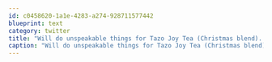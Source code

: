 ```yaml
---
id: c0458620-1a1e-4283-a274-928711577442
blueprint: text
category: twitter
title: "Will do unspeakable things for Tazo Joy Tea (Christmas blend). Can't find it anywhere."
caption: "Will do unspeakable things for Tazo Joy Tea (Christmas blend). Can't find it anywhere."
---
```

